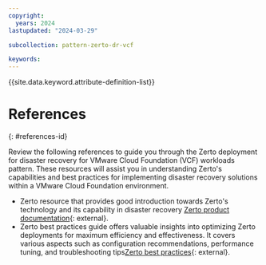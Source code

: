 ```yaml
---
copyright:
  years: 2024
lastupdated: "2024-03-29"

subcollection: pattern-zerto-dr-vcf

keywords:
---
```

{{site.data.keyword.attribute-definition-list}}

# References
{: #references-id}

Review the following references to guide you through the Zerto deployment for disaster recovery for VMware Cloud Foundation (VCF) workloads pattern. These resources will assist you in understanding Zerto's capabilities and best practices for implementing disaster recovery solutions within a VMware Cloud Foundation environment.

- Zerto resource that provides good introduction towards Zerto's technology and its capability in disaster recovery [Zerto product documentation](https://help.zerto.com/){: external}.
- Zerto best practices guide offers valuable insights into optimizing Zerto deployments for maximum efficiency and effectiveness. It covers various aspects such as configuration recommendations, performance tuning, and troubleshooting tips[Zerto best practices](https://help.zerto.com/category/Best_Practices){: external}.
